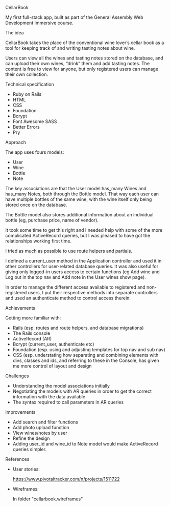 CellarBook

My first full-stack app, built as part of the General Assembly Web Development Immersive course.


The idea

CellarBook takes the place of the conventional wine lover’s cellar book as a tool for keeping track of and writing tasting notes about wine. 

Users can view all the wines and tasting notes stored on the database, and can upload their own wines, “drink” them and add tasting notes. The content is free to view for anyone, but only registered users can manage their own collection.


Technical specification

* Ruby on Rails
* HTML
* CSS
* Foundation
* Bcrypt 
* Font Awesome SASS
* Better Errors
* Pry


Approach

The app uses fours models:

* User
* Wine
* Bottle
* Note

The key associations are that the User model has_many Wines and has_many Notes, both through the Bottle model. That way each user can have multiple bottles of the same wine, with the wine itself only being stored once on the database. 

The Bottle model also stores additional information about an individual bottle (eg, purchase price, name of vendor).

It took some time to get this right and I needed help with some of the more complicated ActiveRecord queries, but I was pleased to have got the relationships working first time.

I tried as much as possible to use route helpers and partials. 

I defined a current_user method in the Application controller and used it in other controllers for user-related database queries. It was also useful for giving only logged-in users access to certain functions (eg Add wine and Log out in the top nav and Add note in the User wines show page).  

In order to manage the different access available to registered and non-registered users, I put their respective methods into separate controllers and used an authenticate method to control access therein.


Achievements

Getting more familiar with:

* Rails (esp. routes and route helpers, and database migrations)
* The Rails console
* ActiveRecord (AR)
* Bcrypt (current_user, authenticate etc)
* Foundation (esp. using and adjusting templates for top nav and sub nav)
* CSS (esp. understating how separating and combining elements with divs, classes and ids, and referring to these in the Console, has given me more control of layout and design


Challenges

* Understanding the model associations initially
* Negotiating the models with AR queries in order to get the correct information with the data available
* The syntax required to call parameters in AR queries


Improvements

* Add search and filter functions
* Add photo upload function
* View wines/notes by user
* Refine the design
* Adding user_id and wine_id to Note model would make ActiveRecord queries simpler.


References

* User stories:

	https://www.pivotaltracker.com/n/projects/1511722

* Wireframes:

	In folder "cellarbook.wireframes"